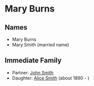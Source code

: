 ﻿---
layout: person
subject_key: i81238912
permalink: /people/i81238912
---

# Mary Burns

## Names

* Mary Burns
* Mary Smith (married name)

## Immediate Family

* Partner: [John Smith](./@64841197@-john-smith-b-d.md)
* Daughter: [Alice Smith](./@30782592@-alice-smith-b1890-d.md) (about 1890 - )

